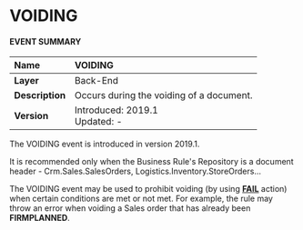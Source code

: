 # VOIDING
#### EVENT SUMMARY
|Name|VOIDING
|:----|:----
|**Layer**| Back-End
|**Description**| Occurs during the voiding of a document.
|**Version**| Introduced: 2019.1 <br> Updated: -

The VOIDING event is introduced in version 2019.1.

It is recommended only when the Business Rule's Repository is a document header - Crm.Sales.SalesOrders, Logistics.Inventory.StoreOrders...

The VOIDING event may be used to prohibit voiding (by using **[FAIL](https://github.com/ErpNetDocs/tech/blob/master/advanced/user-business-rules/action-types/fail.md)** action) when certain conditions are met or not met. For example, the rule may throw an error when voiding a Sales order that has already been **FIRMPLANNED**.
